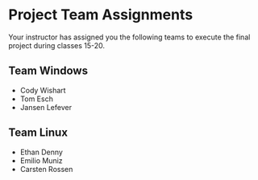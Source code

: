 # Project Team Assignments

Your instructor has assigned you the following teams to execute the final project during classes 15-20.

## Team Windows

- Cody Wishart
- Tom Esch
- Jansen Lefever

## Team Linux

- Ethan Denny
- Emilio Muniz
- Carsten Rossen
